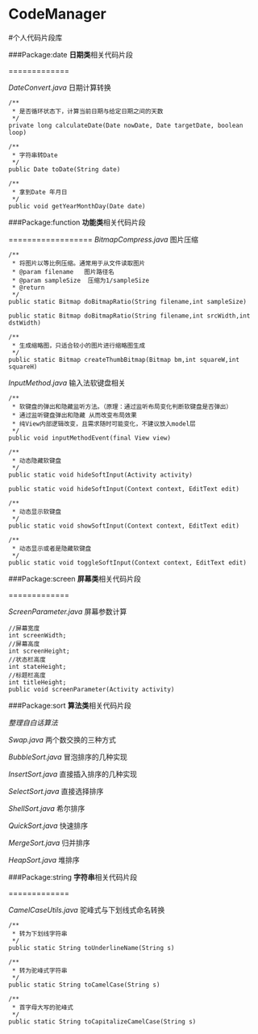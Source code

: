 # CodeManager
#个人代码片段库


###Package:date
**日期类**相关代码片段

=============

*DateConvert.java* 日期计算转换

	/**
     * 是否循环状态下，计算当前日期与给定日期之间的天数
     */
    private long calculateDate(Date nowDate, Date targetDate, boolean loop)
    
    /**
     * 字符串转Date
     */
    public Date toDate(String date)
    
    /**
     * 拿到Date 年月日
     */
    public void getYearMonthDay(Date date)



###Package:function
**功能类**相关代码片段

==================
*BitmapCompress.java* 图片压缩

	/**
     * 将图片以等比例压缩。通常用于从文件读取图片
     * @param filename   图片路径名
     * @param sampleSize  压缩为1/sampleSize
     * @return
     */
    public static Bitmap doBitmapRatio(String filename,int sampleSize)
    
    public static Bitmap doBitmapRatio(String filename,int srcWidth,int dstWidth)
    
    /**
     * 生成缩略图，只适合较小的图片进行缩略图生成
     */
    public static Bitmap createThumbBitmap(Bitmap bm,int squareW,int squareH)
    
    
*InputMethod.java* 输入法软键盘相关

	/**
     * 软键盘的弹出和隐藏监听方法。（原理：通过监听布局变化判断软键盘是否弹出）
     * 通过监听键盘弹出和隐藏 从而改变布局效果
     * 纯View内部逻辑改变，且需求随时可能变化，不建议放入model层
     */
    public void inputMethodEvent(final View view)
    
    /**
     * 动态隐藏软键盘
     */
    public static void hideSoftInput(Activity activity)
    
    public static void hideSoftInput(Context context, EditText edit)
    
    /**
     * 动态显示软键盘
     */
    public static void showSoftInput(Context context, EditText edit)
    
    /**
     * 动态显示或者是隐藏软键盘
     */
    public static void toggleSoftInput(Context context, EditText edit)


###Package:screen
**屏幕类**相关代码片段

=============

*ScreenParameter.java* 屏幕参数计算

	//屏幕宽度
    int screenWidth;
    //屏幕高度
    int screenHeight;
    //状态栏高度
    int stateHeight;
    //标题栏高度
    int titleHeight;
	public void screenParameter(Activity activity)


###Package:sort
**算法类**相关代码片段

*整理自白话算法*

*Swap.java* 两个数交换的三种方式
	
*BubbleSort.java* 冒泡排序的几种实现
	
*InsertSort.java* 直接插入排序的几种实现
	
*SelectSort.java* 直接选择排序
	
*ShellSort.java* 希尔排序
	
*QuickSort.java* 快速排序
	
*MergeSort.java* 归并排序
	
*HeapSort.java* 堆排序

###Package:string
**字符串**相关代码片段

=============

*CamelCaseUtils.java* 驼峰式与下划线式命名转换

	/**
     * 转为下划线字符串
     */
    public static String toUnderlineName(String s)
    
    /**
     * 转为驼峰式字符串
     */
    public static String toCamelCase(String s)
    
    /**
     * 首字母大写的驼峰式
     */
    public static String toCapitalizeCamelCase(String s)

